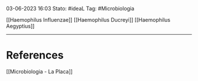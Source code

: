 03-06-2023 16:03
Stato: #ideaL
Tag: #Microbiologia 

[[Haemophilus Influenzae]]
[[Haemophilus Ducreyi]]
[[Haemophilus Aegyptius]]

---
# References
[[Microbiologia - La Placa]]